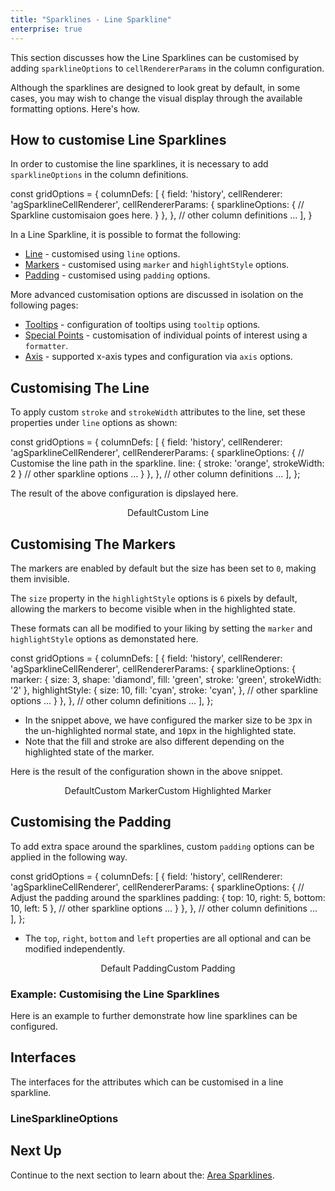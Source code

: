 ```yaml
---
title: "Sparklines - Line Sparkline"
enterprise: true
---
```


This section discusses how the Line Sparklines can be customised by adding `sparklineOptions` to `cellRendererParams` in the column configuration.

Although the sparklines are designed to look great by default, in some cases, you may wish to change the visual display through the available formatting options. Here's how.

## How to customise Line Sparklines

In order to customise the line sparklines, it is necessary to add `sparklineOptions` in the column definitions.

<snippet>
const gridOptions = {
    columnDefs: [
        {
            field: 'history',
            cellRenderer: 'agSparklineCellRenderer',
            cellRendererParams: {
                sparklineOptions: {
                    // Sparkline customisaion goes here.
                }
            },
        },
        // other column definitions ...
    ],
}
</snippet>

In a Line Sparkline, it is possible to format the following:
- [Line](/sparklines-line-sparkline/#customising-the-line) - customised using `line` options.
- [Markers](/sparklines-line-sparkline/#customising-the-markers) - customised using `marker` and `highlightStyle` options.
- [Padding](/sparklines-line-sparkline/#customising-the-padding) - customised using `padding` options.

More advanced customisation options are discussed in isolation on the following pages:
- [Tooltips](/sparklines-tooltips/) - configuration of tooltips using `tooltip` options.
- [Special Points](/sparklines-special-points/) - customisation of individual points of interest using a `formatter`.
- [Axis](/sparklines-axis-types/) - supported x-axis types and configuration via `axis` options.

## Customising The Line

To apply custom `stroke` and `strokeWidth` attributes to the line, set these properties under `line` options as shown:

<snippet>
const gridOptions = {
    columnDefs: [
        {
            field: 'history',
            cellRenderer: 'agSparklineCellRenderer',
            cellRendererParams: {
                sparklineOptions: {
                    // Customise the line path in the sparkline.
                    line: {
                        stroke: 'orange',
                        strokeWidth: 2
                    }
                    // other sparkline options ...
                }
            },
        },
        // other column definitions ...
    ],
};
</snippet>

The result of the above configuration is dipslayed here.

<div style="display: flex; justify-content: center;">
    <image-caption src="resources/default.png" alt="Marker customisation" width="250px" constrained="true">Default</image-caption>
    <image-caption src="resources/custom-line.png" alt="Marker customisation for highlighted state" width="250px" constrained="true">Custom Line</image-caption>
</div>

## Customising The Markers

The markers are enabled by default but the size has been set to `0`, making them invisible.

The `size` property in the `highlightStyle` options is `6` pixels by default, allowing the markers to become visible when in the highlighted state.

These formats can all be modified to your liking by setting the `marker` and `highlightStyle` options as demonstated here.

<snippet>
const gridOptions = {
    columnDefs: [
        {
            field: 'history',
            cellRenderer: 'agSparklineCellRenderer',
            cellRendererParams: {
                sparklineOptions: {
                    marker: {
                        size: 3,
                        shape: 'diamond',
                        fill: 'green',
                        stroke: 'green',
                        strokeWidth: '2'
                    },
                    highlightStyle: {
                        size: 10,
                        fill: 'cyan',
                        stroke: 'cyan',
                    },
                    // other sparkline options ...
                }
            },
        },
        // other column definitions ...
    ],
};
</snippet>

- In the snippet above, we have configured the marker size to be `3`px in the un-highlighted normal state, and `10`px in the highlighted state.
- Note that the fill and stroke are also different depending on the highlighted state of the marker.

Here is the result of the configuration shown in the above snippet.

<div style="display: flex; justify-content: center;">
    <image-caption src="resources/default.png" alt="Marker customisation" width="250px" constrained="true">Default</image-caption>
    <image-caption src="resources/custom-marker.png" alt="Marker customisation" width="250px" constrained="true">Custom Marker</image-caption>
    <image-caption src="resources/custom-highlighted-marker.png" alt="Marker customisation for highlighted state" width="250px" constrained="true">Custom Highlighted Marker</image-caption>
</div>

## Customising the Padding

To add extra space around the sparklines, custom `padding` options can be applied in the following way.

<snippet>
const gridOptions = {
    columnDefs: [
        {
            field: 'history',
            cellRenderer: 'agSparklineCellRenderer',
            cellRendererParams: {
                sparklineOptions: {
                    // Adjust the padding around the sparklines
                    padding: {
                        top: 10,
                        right: 5,
                        bottom: 10,
                        left: 5
                    },
                    // other sparkline options ...
                }
            },
        },
        // other column definitions ...
    ],
};
</snippet>

- The `top`, `right`, `bottom` and `left` properties are all optional and can be modified independently.

<div style="display: flex; justify-content: center;">
    <image-caption src="resources/default-padding.png" alt="Marker customisation" width="250px" constrained="true">Default Padding</image-caption>
    <image-caption src="resources/custom-padding.png" alt="Marker customisation for highlighted state" width="250px" constrained="true">Custom Padding</image-caption>
</div>

### Example: Customising the Line Sparklines
Here is an example to further demonstrate how line sparklines can be configured.

<grid-example title='Line Sparkline' name='line-sparkline' type='generated' options='{ "enterprise": true, "exampleHeight": 585, "modules": ["clientside", "sparklines"] }'></grid-example>

## Interfaces
The interfaces for the attributes which can be customised in a line sparkline.

### LineSparklineOptions

<interface-documentation interfaceName='LineSparklineOptions' ></interface-documentation>

## Next Up

Continue to the next section to learn about the: [Area Sparklines](/sparklines-area-sparkline/).
